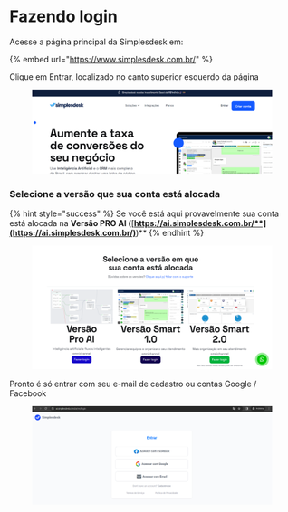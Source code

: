# Fazendo login

Acesse a página principal da Simplesdesk em:

{% embed url="https://www.simplesdesk.com.br/" %}

Clique em Entrar, localizado no canto superior esquerdo da página

<figure><img src="../.gitbook/assets/image (47).png" alt=""><figcaption></figcaption></figure>

### Selecione a versão que sua conta está alocada

{% hint style="success" %}
Se você está aqui provavelmente sua conta está alocada na **Versão PRO AI (**[**https://ai.simplesdesk.com.br/**](https://ai.simplesdesk.com.br/)**)**
{% endhint %}

<figure><img src="../.gitbook/assets/image (49).png" alt=""><figcaption></figcaption></figure>

Pronto é só entrar com seu e-mail de cadastro ou contas Google / Facebook

<figure><img src="../.gitbook/assets/image (48).png" alt=""><figcaption></figcaption></figure>
